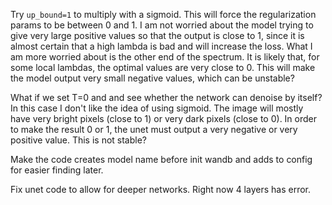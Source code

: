 Try `up_bound=1` to multiply with a sigmoid.
This will force the regularization params to be between 0 and 1.
I am not worried about the model trying to give very large positive values so that the output is close to 1, since it is almost certain that a high lambda is bad and will increase the loss.
What I am more worried about is the other end of the spectrum.
It is likely that, for some local lambdas, the optimal values are very close to 0.
This will make the model output very small negative values,
which can be unstable?


What if we set T=0 and and see whether the network can denoise by itself?
In this case I don't like the idea of using sigmoid. The image will mostly have very bright pixels (close to 1) or very dark pixels (close to 0). 
In order to make the result 0 or 1,
the unet must output a very negative or very positive value.
This is not stable?


Make the code creates model name before init wandb and adds to config for easier finding later.

Fix unet code to allow for deeper networks. Right now 4 layers has error.